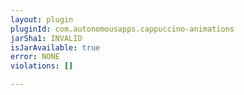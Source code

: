```yaml
---
layout: plugin
pluginId: com.autonomousapps.cappuccino-animations
jarSha1: INVALID
isJarAvailable: true
error: NONE
violations: []

---
```

